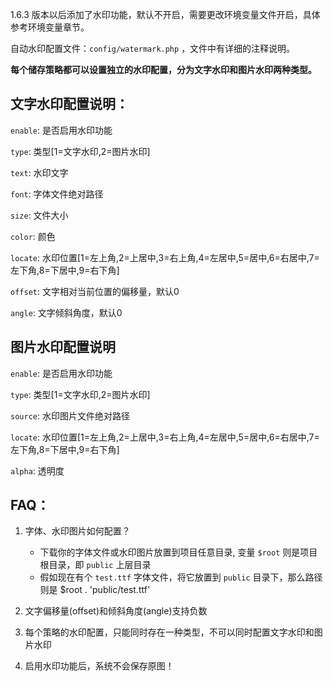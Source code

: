 1.6.3 版本以后添加了水印功能，默认不开启，需要更改环境变量文件开启，具体参考环境变量章节。

自动水印配置文件：`config/watermark.php` ，文件中有详细的注释说明。

**每个储存策略都可以设置独立的水印配置，分为文字水印和图片水印两种类型。**
## 文字水印配置说明：

`enable`: 是否启用水印功能

`type`: 类型[1=文字水印,2=图片水印]

`text`: 水印文字

`font`: 字体文件绝对路径

`size`: 文件大小

`color`: 颜色

`locate`: 水印位置[1=左上角,2=上居中,3=右上角,4=左居中,5=居中,6=右居中,7=左下角,8=下居中,9=右下角]

`offset`: 文字相对当前位置的偏移量，默认0

`angle`: 文字倾斜角度，默认0

## 图片水印配置说明

`enable`: 是否启用水印功能

`type`: 类型[1=文字水印,2=图片水印]

`source`: 水印图片文件绝对路径

`locate`: 水印位置[1=左上角,2=上居中,3=右上角,4=左居中,5=居中,6=右居中,7=左下角,8=下居中,9=右下角]

`alpha`: 透明度

## FAQ：
1. 字体、水印图片如何配置？

    - 下载你的字体文件或水印图片放置到项目任意目录, 变量 `$root` 则是项目根目录，即 `public` 上层目录
    - 假如现在有个 `test.ttf` 字体文件，将它放置到 `public` 目录下，那么路径则是 $root . 'public/test.ttf'

2. 文字偏移量(offset)和倾斜角度(angle)支持负数
3. 每个策略的水印配置，只能同时存在一种类型，不可以同时配置文字水印和图片水印
4. 启用水印功能后，系统不会保存原图！